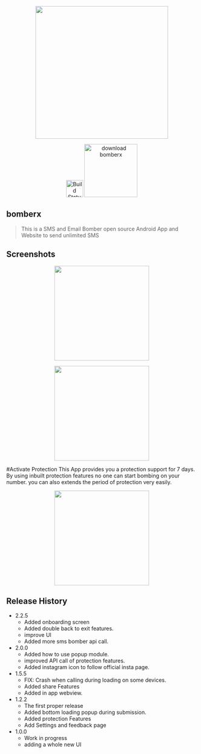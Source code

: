 <p align="center"><img src="https://bomberx.in/img/icon.png" width="350"></p>
<p align="center">
<a href="https://bomberx.in"><img src="https://cdn.iconscout.com/icon/free/png-512/chrome-36-569244.png" width="45"  alt="Build Status"></a>
<a href="https://bomberx.in/update"><img src="https://cdn.worldvectorlogo.com/logos/google-play-download-android-app.svg"  width="140" alt="download bomberx"></a>
</p>

## bomberx

> This is a SMS and Email Bomber open source Android App and Website to send unlimited SMS

## Screenshots
<p align="center"><img src="http://bomberx.in/img/bomber.png" width="250"></p>
<p align="center"><img src="http://bomberx.in/img/protection.png" width="250"></p>
#Activate Protection
This App provides you a protection support for 7 days. By using inbuilt protection features no one can start bombing on your number. you can also extends the period of protection very easily.

<p align="center"><img src="http://bomberx.in/img/feedback.png" width="250"></p>

## Release History

* 2.2.5
    * Added onboarding screen
    * Added double back to exit features.
    * improve UI
    * Added more sms bomber api call.
* 2.0.0
    * Added how to use popup module.
    * improved API call of protection features.
    * Added instagram icon to follow official insta page.
* 1.5.5
    * FIX: Crash when calling during loading on some devices.
    * Added share Features
    * Added in app webview.
* 1.2.2
    * The first proper release
    * Added bottom loading popup during submission.
    * Added protection Features
    * Add Settings and feedback page
* 1.0.0
    * Work in progress
    * adding a whole new UI


